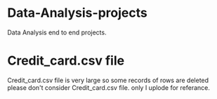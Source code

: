 # Data-Analysis-projects

 Data Analysis end to end projects.

# Credit_card.csv file 

 Credit_card.csv file is very large so some records of rows are deleted please don't consider Credit_card.csv file.
 only I uplode for referance.
